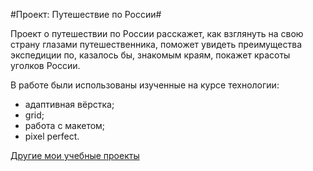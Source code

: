 #Проект: Путешествие по России#

Проект о путешествии по России расскажет, как взглянуть на свою страну глазами путешественника, поможет увидеть преимущества экспедиции по, казалось бы, знакомым краям, покажет красоты уголков России.

В работе были использованы изученные на курсе технологии:

* адаптивная вёрстка;
* grid;
* работа с макетом;
* pixel perfect.

[Другие мои учебные проекты](https://github.com/Kush-Mash?tab=repositories)


